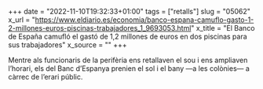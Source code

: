 +++
date = "2022-11-10T19:32:33+01:00"
tags = ["retalls"]
slug = "05062"
x_url = "https://www.eldiario.es/economia/banco-espana-camuflo-gasto-1-2-millones-euros-piscinas-trabajadores_1_9693053.html"
x_title = "El Banco de España camufló el gastó de 1,2 millones de euros en dos piscinas para sus trabajadores"
x_source = ""
+++


Mentre als funcionaris de la perifèria ens retallaven el sou i ens ampliaven l’horari, els del Banc d’Espanya prenien el sol i el bany —a les colònies— a càrrec de l’erari públic.
